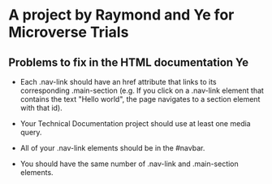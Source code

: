 # A project by Raymond and Ye for Microverse Trials


## Problems to fix in the HTML documentation Ye
- Each .nav-link should have an href attribute that links to its corresponding .main-section (e.g. If you click on a .nav-link element that contains the text "Hello world", the page navigates to a section element with that id).

- Your Technical Documentation project should use at least one media query.

- All of your .nav-link elements should be in the #navbar.

- You should have the same number of .nav-link and .main-section elements.

